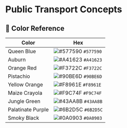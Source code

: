 # Public Transport Concepts

## 🎨 Color Reference

| Color             | Hex                                                                |
| ----------------- | ------------------------------------------------------------------ |
| Queen Blue        | ![#577590](https://via.placeholder.com/10/577590?text=+) `#577590` |
| Auburn            | ![#A41623](https://via.placeholder.com/10/A41623?text=+) `#A41623` |
| Orange Red        | ![#F3722C](https://via.placeholder.com/10/F3722C?text=+) `#F3722C` |
| Pistachio         | ![#90BE6D](https://via.placeholder.com/10/90BE6D?text=+) `#90BE6D` |
| Yellow Orange     | ![#F8961E](https://via.placeholder.com/10/F8961E?text=+) `#F8961E` |
| Maize Crayola     | ![#F9C74F](https://via.placeholder.com/10/F9C74F?text=+) `#F9C74F` |
| Jungle Green      | ![#43AA8B](https://via.placeholder.com/10/43AA8B?text=+) `#43AA8B` |
| Palatinate Purple | ![#6B2D5C](https://via.placeholder.com/10/6B2D5C?text=+) `#6B2D5C` |
| Smoky Black       | ![#0A0903](https://via.placeholder.com/10/0A0903?text=+) `#0A0903` |
